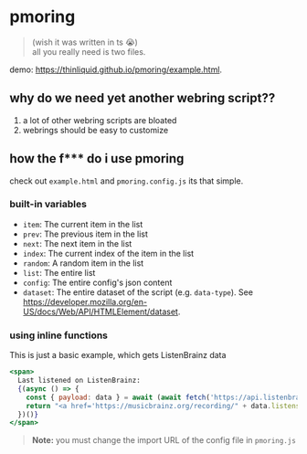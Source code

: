 # pmoring
> (wish it was written in ts :sob:)<br>
> all you really need is two files.

demo: https://thinliquid.github.io/pmoring/example.html.

## why do we need yet another webring script??
1. a lot of other webring scripts are bloated
2. webrings should be easy to customize
## how the f*** do i use pmoring
check out `example.html` and `pmoring.config.js` its that simple.
### built-in variables
- `item`: The current item in the list
- `prev`: The previous item in the list
- `next`: The next item in the list
- `index`: The current index of the item in the list
- `random`: A random item in the list
- `list`: The entire list
- `config`: The entire config's json content
- `dataset`: The entire dataset of the script (e.g. `data-type`). See https://developer.mozilla.org/en-US/docs/Web/API/HTMLElement/dataset.
### using inline functions
This is just a basic example, which gets ListenBrainz data
```jsx
<span>
  Last listened on ListenBrainz:
  {(async () => {
    const { payload: data } = await (await fetch('https://api.listenbrainz.org/1/user/' + item.username + '/listens?count=1')).json()
    return "<a href='https://musicbrainz.org/recording/" + data.listens[0].track_metadata.mbid_mapping.recording_mbid + "'>" + data.listens[0].track_metadata.track_name + " - " + data.listens[0].track_metadata.artist_name + "</a>"
  })()}
</span>
```

> **Note:** you must change the import URL of the config file in `pmoring.js`
